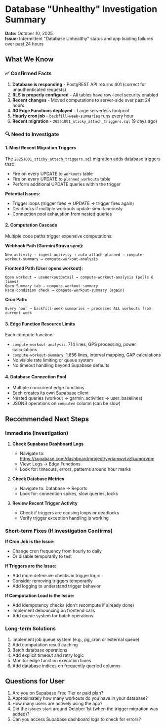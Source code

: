 # Database "Unhealthy" Investigation Summary

**Date:** October 10, 2025  
**Issue:** Intermittent "Database Unhealthy" status and app loading failures over past 24 hours

## What We Know

### ✅ Confirmed Facts
1. **Database is responding** - PostgREST API returns 401 (correct for unauthenticated requests)
2. **RLS is properly configured** - All tables have row-level security enabled
3. **Recent changes** - Moved computations to server-side over past 24 hours
4. **30 Edge Functions deployed** - Large serverless footprint
5. **Hourly cron job** - `backfill-week-summaries` runs every hour
6. **Recent migration** - `20251001_sticky_attach_triggers.sql` (9 days ago)

### 🔍 Need to Investigate

#### 1. **Most Recent Migration Triggers**
The `20251001_sticky_attach_triggers.sql` migration adds database triggers that:
- Fire on every UPDATE to `workouts` table
- Fire on every UPDATE to `planned_workouts` table
- Perform additional UPDATE queries within the trigger

**Potential Issues:**
- Trigger loops (trigger fires → UPDATE → trigger fires again)
- Deadlocks if multiple workouts update simultaneously
- Connection pool exhaustion from nested queries

#### 2. **Computation Cascade**
Multiple code paths trigger expensive computations:

**Webhook Path (Garmin/Strava sync):**
```
New activity → ingest-activity → auto-attach-planned → compute-workout-summary → compute-workout-analysis
```

**Frontend Path (User opens workout):**
```
Open workout → useWorkoutDetail → compute-workout-analysis (polls 6 times)
Open Summary tab → compute-workout-summary
Race condition check → compute-workout-summary (again)
```

**Cron Path:**
```
Every hour → backfill-week-summaries → processes ALL workouts from current week
```

#### 3. **Edge Function Resource Limits**
Each compute function:
- `compute-workout-analysis`: 714 lines, GPS processing, power calculations
- `compute-workout-summary`: 1,656 lines, interval mapping, GAP calculations
- No visible rate limiting or queue system
- No timeout handling beyond Supabase defaults

#### 4. **Database Connection Pool**
- Multiple concurrent edge functions
- Each creates its own Supabase client
- Nested queries (workout → garmin_activities → user_baselines)
- JSONB operations on `computed` column (can be slow)

## Recommended Next Steps

### Immediate (Investigation)
1. **Check Supabase Dashboard Logs**
   - Navigate to: https://supabase.com/dashboard/project/yyriamwvtvzlkumqrvpm
   - View: Logs → Edge Functions
   - Look for: timeouts, errors, patterns around hour marks

2. **Check Database Metrics**
   - Navigate to: Database → Reports
   - Look for: connection spikes, slow queries, locks

3. **Review Recent Trigger Activity**
   - Check if triggers are causing loops or deadlocks
   - Verify trigger exception handling is working

### Short-term Fixes (If Investigation Confirms)

**If Cron Job is the Issue:**
- Change cron frequency from hourly to daily
- Or disable temporarily to test

**If Triggers are the Issue:**
- Add more defensive checks in trigger logic
- Consider removing triggers temporarily
- Add logging to understand trigger behavior

**If Computation Load is the Issue:**
- Add idempotency checks (don't recompute if already done)
- Implement debouncing on frontend calls
- Add queue system for batch operations

### Long-term Solutions
1. Implement job queue system (e.g., pg_cron or external queue)
2. Add computation result caching
3. Batch database operations
4. Add explicit timeout and retry logic
5. Monitor edge function execution times
6. Add database indices on frequently queried columns

## Questions for User

1. Are you on Supabase Free Tier or paid plan?
2. Approximately how many workouts do you have in your database?
3. How many users are actively using the app?
4. Did the issues start around October 1st (when the trigger migration was added)?
5. Can you access Supabase dashboard logs to check for errors?

